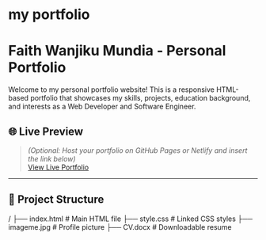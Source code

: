 # my portfolio
# Faith Wanjiku Mundia - Personal Portfolio

Welcome to my personal portfolio website! This is a responsive HTML-based portfolio that showcases my skills, projects, education background, and interests as a Web Developer and Software Engineer.

## 🌐 Live Preview

> *(Optional: Host your portfolio on GitHub Pages or Netlify and insert the link below)*  
[View Live Portfolio](https://your-portfolio-link.com)

---

## 📁 Project Structure
/
├── index.html           # Main HTML file
├── style.css            # Linked CSS styles
├── imageme.jpg          # Profile picture
├── CV.docx              # Downloadable resume

